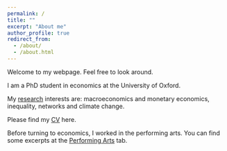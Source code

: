 ```yaml
---
permalink: /
title: ""
excerpt: "About me"
author_profile: true
redirect_from: 
  - /about/
  - /about.html
---
```


Welcome to my webpage. Feel free to look around. 

I am a PhD student in economics at the University of Oxford. 

My [research](https://davidvandijcke.github.io/research) interests are: macroeconomics and monetary economics, inequality, networks and climate change.

Please find my [CV](https://davidvandijcke.github.io/cv) here.

Before turning to economics, I worked in the performing arts. You can find some excerpts at the [Performing Arts](https://davidvandijcke.github.io/performing-arts) tab.
